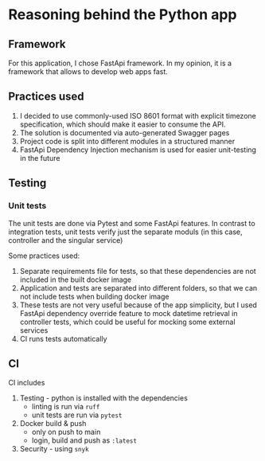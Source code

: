 # Reasoning behind the Python app

## Framework

For this application, I chose FastApi framework. In my opinion, it is a framework that allows to develop web apps fast.

## Practices used

1. I decided to use commonly-used ISO 8601 format with explicit timezone specification, which should make it easier to
   consume the API.
2. The solution is documented via auto-generated Swagger pages
3. Project code is split into different modules in a structured manner
4. FastApi Dependency Injection mechanism is used for easier unit-testing in the future

## Testing

### Unit tests

The unit tests are done via Pytest and some FastApi features.
In contrast to integration tests, unit tests verify just the separate moduls
(in this case, controller and the singular service)

Some practices used:

1. Separate requirements file for tests, so that these dependencies are not included in the built docker image
2. Application and tests are separated into different folders, so that we can not include tests when building docker
   image
3. These tests are not very useful because of the app simplicity, but I used FastApi dependency override feature to mock
   datetime retrieval in controller tests, which could be useful for mocking some external services
4. CI runs tests automatically


## CI

CI includes

1. Testing - python is installed with the dependencies
   - linting is run via `ruff`
   - unit tests are run via `pytest`
2. Docker build & push
   - only on push to main
   - login, build and push as `:latest`
3. Security - using `snyk`